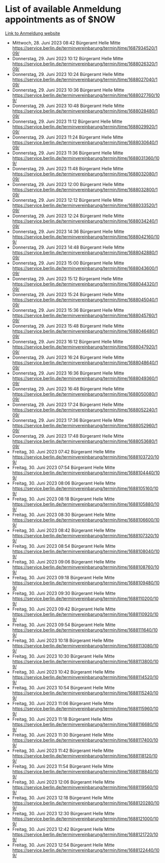 # List of available Anmeldung appointments as of $NOW
[Link to Anmeldung website](https://service.berlin.de/terminvereinbarung/termin/tag.php?termin=1&anliegen[]=120686&dienstleisterlist=122210,122217,327316,122219,327312,122227,327314,122231,327346,122243,327348,122254,122252,329742,122260,329745,122262,329748,122271,327278,122273,327274,122277,327276,330436,122280,327294,122282,327290,122284,327292,122291,327270,122285,327266,122286,327264,122296,327268,150230,329760,122297,327286,122294,327284,122312,329763,122314,329775,122304,327330,122311,327334,122309,327332,317869,122281,327352,122279,329772,122283,122276,327324,122274,327326,122267,329766,122246,327318,122251,327320,122257,327322,122208,327298,122226,327300&herkunft=http%3A%2F%2Fservice.berlin.de%2Fdienstleistung%2F120686%2F)
- Mittwoch, 28. Juni 2023 08:42 Bürgeramt Helle Mitte https://service.berlin.de/terminvereinbarung/termin/time/1687934520/109/
- Donnerstag, 29. Juni 2023 10:12 Bürgeramt Helle Mitte https://service.berlin.de/terminvereinbarung/termin/time/1688026320/109/
- Donnerstag, 29. Juni 2023 10:24 Bürgeramt Helle Mitte https://service.berlin.de/terminvereinbarung/termin/time/1688027040/109/
- Donnerstag, 29. Juni 2023 10:36 Bürgeramt Helle Mitte https://service.berlin.de/terminvereinbarung/termin/time/1688027760/109/
- Donnerstag, 29. Juni 2023 10:48 Bürgeramt Helle Mitte https://service.berlin.de/terminvereinbarung/termin/time/1688028480/109/
- Donnerstag, 29. Juni 2023 11:12 Bürgeramt Helle Mitte https://service.berlin.de/terminvereinbarung/termin/time/1688029920/109/
- Donnerstag, 29. Juni 2023 11:24 Bürgeramt Helle Mitte https://service.berlin.de/terminvereinbarung/termin/time/1688030640/109/
- Donnerstag, 29. Juni 2023 11:36 Bürgeramt Helle Mitte https://service.berlin.de/terminvereinbarung/termin/time/1688031360/109/
- Donnerstag, 29. Juni 2023 11:48 Bürgeramt Helle Mitte https://service.berlin.de/terminvereinbarung/termin/time/1688032080/109/
- Donnerstag, 29. Juni 2023 12:00 Bürgeramt Helle Mitte https://service.berlin.de/terminvereinbarung/termin/time/1688032800/109/
- Donnerstag, 29. Juni 2023 12:12 Bürgeramt Helle Mitte https://service.berlin.de/terminvereinbarung/termin/time/1688033520/109/
- Donnerstag, 29. Juni 2023 12:24 Bürgeramt Helle Mitte https://service.berlin.de/terminvereinbarung/termin/time/1688034240/109/
- Donnerstag, 29. Juni 2023 14:36 Bürgeramt Helle Mitte https://service.berlin.de/terminvereinbarung/termin/time/1688042160/109/
- Donnerstag, 29. Juni 2023 14:48 Bürgeramt Helle Mitte https://service.berlin.de/terminvereinbarung/termin/time/1688042880/109/
- Donnerstag, 29. Juni 2023 15:00 Bürgeramt Helle Mitte https://service.berlin.de/terminvereinbarung/termin/time/1688043600/109/
- Donnerstag, 29. Juni 2023 15:12 Bürgeramt Helle Mitte https://service.berlin.de/terminvereinbarung/termin/time/1688044320/109/
- Donnerstag, 29. Juni 2023 15:24 Bürgeramt Helle Mitte https://service.berlin.de/terminvereinbarung/termin/time/1688045040/109/
- Donnerstag, 29. Juni 2023 15:36 Bürgeramt Helle Mitte https://service.berlin.de/terminvereinbarung/termin/time/1688045760/109/
- Donnerstag, 29. Juni 2023 15:48 Bürgeramt Helle Mitte https://service.berlin.de/terminvereinbarung/termin/time/1688046480/109/
- Donnerstag, 29. Juni 2023 16:12 Bürgeramt Helle Mitte https://service.berlin.de/terminvereinbarung/termin/time/1688047920/109/
- Donnerstag, 29. Juni 2023 16:24 Bürgeramt Helle Mitte https://service.berlin.de/terminvereinbarung/termin/time/1688048640/109/
- Donnerstag, 29. Juni 2023 16:36 Bürgeramt Helle Mitte https://service.berlin.de/terminvereinbarung/termin/time/1688049360/109/
- Donnerstag, 29. Juni 2023 16:48 Bürgeramt Helle Mitte https://service.berlin.de/terminvereinbarung/termin/time/1688050080/109/
- Donnerstag, 29. Juni 2023 17:24 Bürgeramt Helle Mitte https://service.berlin.de/terminvereinbarung/termin/time/1688052240/109/
- Donnerstag, 29. Juni 2023 17:36 Bürgeramt Helle Mitte https://service.berlin.de/terminvereinbarung/termin/time/1688052960/109/
- Donnerstag, 29. Juni 2023 17:48 Bürgeramt Helle Mitte https://service.berlin.de/terminvereinbarung/termin/time/1688053680/109/
- Freitag, 30. Juni 2023 07:42 Bürgeramt Helle Mitte https://service.berlin.de/terminvereinbarung/termin/time/1688103720/109/
- Freitag, 30. Juni 2023 07:54 Bürgeramt Helle Mitte https://service.berlin.de/terminvereinbarung/termin/time/1688104440/109/
- Freitag, 30. Juni 2023 08:06 Bürgeramt Helle Mitte https://service.berlin.de/terminvereinbarung/termin/time/1688105160/109/
- Freitag, 30. Juni 2023 08:18 Bürgeramt Helle Mitte https://service.berlin.de/terminvereinbarung/termin/time/1688105880/109/
- Freitag, 30. Juni 2023 08:30 Bürgeramt Helle Mitte https://service.berlin.de/terminvereinbarung/termin/time/1688106600/109/
- Freitag, 30. Juni 2023 08:42 Bürgeramt Helle Mitte https://service.berlin.de/terminvereinbarung/termin/time/1688107320/109/
- Freitag, 30. Juni 2023 08:54 Bürgeramt Helle Mitte https://service.berlin.de/terminvereinbarung/termin/time/1688108040/109/
- Freitag, 30. Juni 2023 09:06 Bürgeramt Helle Mitte https://service.berlin.de/terminvereinbarung/termin/time/1688108760/109/
- Freitag, 30. Juni 2023 09:18 Bürgeramt Helle Mitte https://service.berlin.de/terminvereinbarung/termin/time/1688109480/109/
- Freitag, 30. Juni 2023 09:30 Bürgeramt Helle Mitte https://service.berlin.de/terminvereinbarung/termin/time/1688110200/109/
- Freitag, 30. Juni 2023 09:42 Bürgeramt Helle Mitte https://service.berlin.de/terminvereinbarung/termin/time/1688110920/109/
- Freitag, 30. Juni 2023 09:54 Bürgeramt Helle Mitte https://service.berlin.de/terminvereinbarung/termin/time/1688111640/109/
- Freitag, 30. Juni 2023 10:18 Bürgeramt Helle Mitte https://service.berlin.de/terminvereinbarung/termin/time/1688113080/109/
- Freitag, 30. Juni 2023 10:30 Bürgeramt Helle Mitte https://service.berlin.de/terminvereinbarung/termin/time/1688113800/109/
- Freitag, 30. Juni 2023 10:42 Bürgeramt Helle Mitte https://service.berlin.de/terminvereinbarung/termin/time/1688114520/109/
- Freitag, 30. Juni 2023 10:54 Bürgeramt Helle Mitte https://service.berlin.de/terminvereinbarung/termin/time/1688115240/109/
- Freitag, 30. Juni 2023 11:06 Bürgeramt Helle Mitte https://service.berlin.de/terminvereinbarung/termin/time/1688115960/109/
- Freitag, 30. Juni 2023 11:18 Bürgeramt Helle Mitte https://service.berlin.de/terminvereinbarung/termin/time/1688116680/109/
- Freitag, 30. Juni 2023 11:30 Bürgeramt Helle Mitte https://service.berlin.de/terminvereinbarung/termin/time/1688117400/109/
- Freitag, 30. Juni 2023 11:42 Bürgeramt Helle Mitte https://service.berlin.de/terminvereinbarung/termin/time/1688118120/109/
- Freitag, 30. Juni 2023 11:54 Bürgeramt Helle Mitte https://service.berlin.de/terminvereinbarung/termin/time/1688118840/109/
- Freitag, 30. Juni 2023 12:06 Bürgeramt Helle Mitte https://service.berlin.de/terminvereinbarung/termin/time/1688119560/109/
- Freitag, 30. Juni 2023 12:18 Bürgeramt Helle Mitte https://service.berlin.de/terminvereinbarung/termin/time/1688120280/109/
- Freitag, 30. Juni 2023 12:30 Bürgeramt Helle Mitte https://service.berlin.de/terminvereinbarung/termin/time/1688121000/109/
- Freitag, 30. Juni 2023 12:42 Bürgeramt Helle Mitte https://service.berlin.de/terminvereinbarung/termin/time/1688121720/109/
- Freitag, 30. Juni 2023 12:54 Bürgeramt Helle Mitte https://service.berlin.de/terminvereinbarung/termin/time/1688122440/109/
